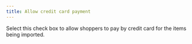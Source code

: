 ```yaml
---
title: Allow credit card payment
---
```



Select this check box to allow shoppers to pay by credit card for the  items being imported.
